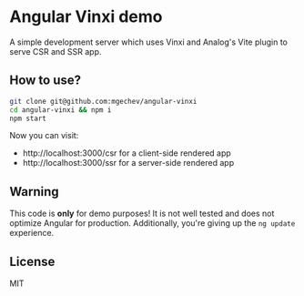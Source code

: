 # Angular Vinxi demo

A simple development server which uses Vinxi and Analog's Vite plugin to serve CSR and SSR app.

## How to use?

```bash
git clone git@github.com:mgechev/angular-vinxi
cd angular-vinxi && npm i
npm start
```

Now you can visit:
- http://localhost:3000/csr for a client-side rendered app
- http://localhost:3000/ssr for a server-side rendered app

## Warning

This code is **only** for demo purposes! It is not well tested and does not optimize Angular for production. Additionally, you're giving up the `ng update` experience.

## License

MIT
